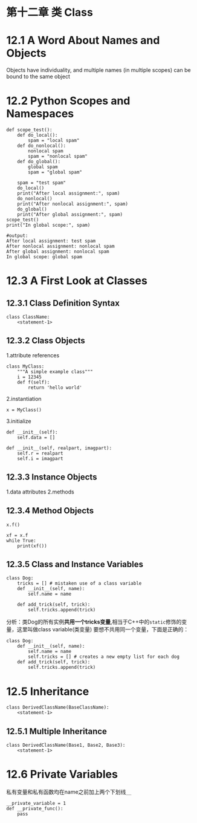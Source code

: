 # 第十二章 类 Class

# 12.1 A Word About Names and Objects

Objects have individuality, and multiple names (in multiple scopes) can be bound to the same object

# 12.2 Python Scopes and Namespaces
```
def scope_test():
    def do_local():
        spam = "local spam"
    def do_nonlocal():
        nonlocal spam
        spam = "nonlocal spam"
    def do_global():
        global spam
        spam = "global spam"

    spam = "test spam"
    do_local()
    print("After local assignment:", spam)
    do_nonlocal()
    print("After nonlocal assignment:", spam)
    do_global()
    print("After global assignment:", spam)
scope_test()
print("In global scope:", spam)

#output:
After local assignment: test spam
After nonlocal assignment: nonlocal spam
After global assignment: nonlocal spam
In global scope: global spam
```

# 12.3 A First Look at Classes
## 12.3.1 Class Definition Syntax
```
class ClassName:
    <statement-1>
```

## 12.3.2 Class Objects
1.attribute references
```
class MyClass:
    """A simple example class"""
    i = 12345
    def f(self):
        return 'hello world'
```
2.instantiation
```
x = MyClass()
```
3.initialize
```
def __init__(self):
    self.data = []
```
```
def __init__(self, realpart, imagpart):
    self.r = realpart
    self.i = imagpart
```

## 12.3.3 Instance Objects
1.data attributes 
2.methods

## 12.3.4 Method Objects
```
x.f()
```
```
xf = x.f
while True:
    print(xf())
```
## 12.3.5 Class and Instance Variables
```
class Dog:
    tricks = [] # mistaken use of a class variable
    def __init__(self, name):
        self.name = name
        
    def add_trick(self, trick):
        self.tricks.append(trick)
```
分析：类Dog的所有实例**共用一个tricks变量**,相当于C++中的```static```修饰的变量，这里叫做class variable(类变量)
要想不共用同一个变量，下面是正确的：
```
class Dog:
    def __init__(self, name):
        self.name = name
        self.tricks = [] # creates a new empty list for each dog
    def add_trick(self, trick):
        self.tricks.append(trick)
```

# 12.5 Inheritance
```
class DerivedClassName(BaseClassName):
    <statement-1>
```
## 12.5.1 Multiple Inheritance
```
class DerivedClassName(Base1, Base2, Base3):
    <statement-1>
```

# 12.6 Private Variables
私有变量和私有函数均在name之前加上两个下划线```__```
```
__private_variable = 1
def __private_func():
    pass
```

